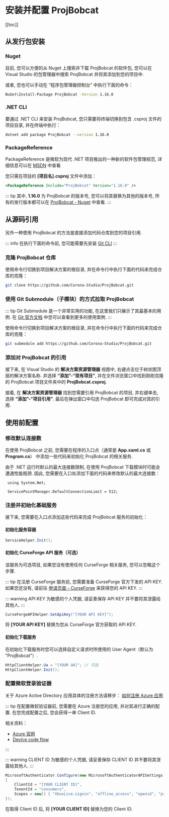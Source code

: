 # 安装并配置 ProjBobcat

[[toc]]

## 从发行包安装

### Nuget

目前, 您可以方便的从 Nuget 上搜索并下载 ProjBobcat 的软件包, 您可以在 Visual Studio 的包管理器中搜索 ProjBobcat 并将其添加到您的项目中. 

或者, 您也可以手动在 “程序包管理器控制台” 中执行下面的命令：
```bash
NuGet\Install-Package ProjBobcat -Version 1.16.0
```

### .NET CLI

要通过 .NET CLI 来安装 ProjBobcat, 您只需要将终端切换到包含 .csproj 文件的项目目录, 并在终端中执行：
```bash
dotnet add package ProjBobcat --version 1.16.0
```

### PackageReference

PackageReference 是微软为现代 .NET 项目推出的一种新的软件包管理规范, 
详细信息可以在 [MSDN](https://learn.microsoft.com/en-us/nuget/consume-packages/package-references-in-project-files)
中查看

您只需在项目的 **[项目名].csproj** 文件中添加：
```xml
<PackageReference Include="ProjBobcat" Version="1.16.0" />
```

::: tip
其中, **1.16.0** 为 ProjBobcat 的版本号, 您可以将其替换为其他的版本号, 
所有的发行版本都可以在 [ProjBobcat - Nuget](https://www.nuget.org/packages/ProjBobcat#versions-body-tab) 中查看. 
:::

## 从源码引用

另外一种使用 ProjBobcat 的方法是直接添加代码仓库到您的项目引用. 

::: info
在执行下面的命令前, 您可能需要先安装 [Git CLI](https://git-scm.com/)
:::

### 克隆 ProjBobcat 仓库

使用命令行切换到项目解决方案的根目录, 并在命令行中执行下面的代码来完成仓库的克隆：

```bash
git clone https://github.com/Corona-Studio/ProjBobcat.git
```

### 使用 Git Submodule（子模块）的方式拉取 ProjBobcat

::: tip
Git Submodule 是一个非常实用的功能, 在这里我们只展示了其最基本的用例. 
在 [Git 官方文档](https://git-scm.com/book/en/v2/Git-Tools-Submodules) 中您可以查看到更多的使用案例. 
:::

使用命令行切换到项目解决方案的根目录, 并在命令行中执行下面的代码来完成仓库的克隆：

```bash
git submodule add https://github.com/Corona-Studio/ProjBobcat.git
```

### 添加对 ProjBobcat 的引用

接下来, 在 Visual Studio 的 **解决方案资源管理器** 视图中, 右键点击位于树状图顶层的解决方案名称. 
并选择 **“添加”-“现有项目”**, 并在文件浏览窗口中找到刚刚克隆的 ProjBobcat 项目文件夹中的 **ProjBobcat.csproj**. 

接着, 在 **解决方案资源管理器** 找到您需要引用 ProjBobcat 的项目, 并右键单击, 选择 **“添加”-“项目引用”**. 
最后在弹出窗口中勾选 ProjBobcat 即可完成对其的引用. 

## 使用前配置

### 修改默认连接数

在使用 ProjBobcat 之前, 您需要在程序的入口点（通常是 **App.xaml.cs** 或 **Program.cs**）
中添加一些代码来初始化 ProjBobcat 的相关服务. 

由于 .NET 运行时默认的最大连接数限制, 在使用 ProjBobcat 下载模块时可能会遭遇性能瓶颈. 
因此, 您需要在入口处添加下面的代码来修改默认的最大连接数：

```c#{3}
 using System.Net;

 ServicePointManager.DefaultConnectionLimit = 512;
```

### 注册并初始化基础服务

接下来, 您需要在入口点添加这些代码来完成 ProjBobcat 服务的初始化：

#### 初始化服务容器

```c#
ServiceHelper.Init();
```

#### 初始化 CurseForge API 服务（可选）

该服务为可选项目, 如果您没有使用任何 CurseForge 相关服务, 您可以忽略这个步骤. 

::: tip
在注册 CurseForge 服务前, 您需要准备 CurseForge 官方下发的 API KEY. 
如果您还没有, 请前往 [申请页面 - CurseForge](https://support.curseforge.com/en/support/solutions/articles/9000208346-about-the-curseforge-api-and-how-to-apply-for-a-key)
来获得您的 API KEY. 
:::

::: warning
API KEY 为敏感的个人凭据, 请妥善保存 API KEY 并不要将其泄露给其他人. 
:::

```c#
CurseForgeAPIHelper.SetApiKey("[YOUR API KEY]");
```

将 **[YOUR API KEY]** 替换为您从 CurseForge 官方获取的 API KEY. 

#### 初始化下载服务

在初始化下载服务时您可以选择自定义请求时所使用的 User Agent（默认为 "ProjBobcat"）. 

```c#
HttpClientHelper.Ua = "[YOUR UA]"; // 可选
HttpClientHelper.Init();
```

### 配置微软登录验证器

关于 Azure Active Directory 应用具体的注册方法请移步：
[如何注册 Azure 应用](/ruRU/projbobcat/createNewAzureApp)

::: tip
在配置微软验证器前, 您需要在 Azure 注册您的应用, 并对其进行正确的配置. 
在您完成配置之后, 您会获得一串 Client ID. 

相关资料：

- [Azure 官网](https://azure.microsoft.com/en-us/)
- [Device code flow](https://learn.microsoft.com/en-us/azure/active-directory/develop/scenario-desktop-acquire-token-device-code-flow?tabs=dotnet)

:::

::: warning
CLIENT ID 为敏感的个人凭据, 请妥善保存 CLIENT ID 并不要将其泄露给其他人. 
:::

```c#
MicrosoftAuthenticator.Configure(new MicrosoftAuthenticatorAPISettings
{
    ClientId = "[YOUR CLIENT ID]",
    TenentId = "consumers",
    Scopes = new[] { "XboxLive.signin", "offline_access", "openid", "profile", "email" }
});
```

在取得 Client ID 后, 将 **[YOUR CLIENT ID]** 替换为您的 Client ID. 
